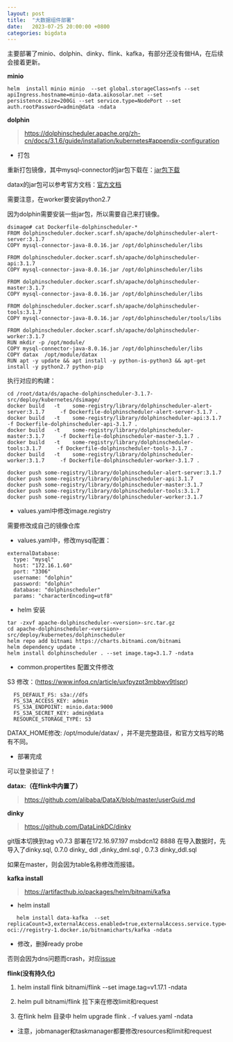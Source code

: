 ```yaml
---
layout: post
title:  "大数据组件部署"
date:   2023-07-25 20:00:00 +0800
categories: bigdata
---
```


主要部署了minio、dolphin、dinky、flink、kafka，有部分还没有做HA，在后续会接着更新。


**minio**

```
helm  install minio minio  --set global.storageClass=nfs --set apiIngress.hostname=minio-data.aikosolar.net --set persistence.size=200Gi --set service.type=NodePort --set auth.rootPassword=admin@data -ndata
```



**dolphin**
> https://dolphinscheduler.apache.org/zh-cn/docs/3.1.6/guide/installation/kubernetes#appendix-configuration

- 打包

重新打包镜像，其中mysql-connector的jar包下载在：[jar包下载](https://repo1.maven.org/maven2/mysql/mysql-connector-java/8.0.16/mysql-connector-java-8.0.16.jar)

datax的jar包可以参考官方文档：[官方文档](https://github.com/alibaba/DataX/blob/master/userGuid.md)

需要注意，在worker要安装python2.7

因为dolphin需要安装一些jar包，所以需要自己来打镜像。
```
dsimage# cat Dockerfile-dolphinscheduler-*
FROM dolphinscheduler.docker.scarf.sh/apache/dolphinscheduler-alert-server:3.1.7
COPY mysql-connector-java-8.0.16.jar /opt/dolphinscheduler/libs

FROM dolphinscheduler.docker.scarf.sh/apache/dolphinscheduler-api:3.1.7
COPY mysql-connector-java-8.0.16.jar /opt/dolphinscheduler/libs

FROM dolphinscheduler.docker.scarf.sh/apache/dolphinscheduler-master:3.1.7
COPY mysql-connector-java-8.0.16.jar /opt/dolphinscheduler/libs

FROM dolphinscheduler.docker.scarf.sh/apache/dolphinscheduler-tools:3.1.7
COPY mysql-connector-java-8.0.16.jar /opt/dolphinscheduler/tools/libs

FROM dolphinscheduler.docker.scarf.sh/apache/dolphinscheduler-worker:3.1.7
RUN mkdir -p /opt/module/
COPY mysql-connector-java-8.0.16.jar /opt/dolphinscheduler/libs
COPY datax  /opt/module/datax
RUN apt -y update && apt install -y python-is-python3 && apt-get install -y python2.7 python-pip
```

执行对应的构建：
```
cd /root/data/ds/apache-dolphinscheduler-3.1.7-src/deploy/kubernetes/dsimage/
docker build   -t    some-registry/library/dolphinscheduler-alert-server:3.1.7     -f Dockerfile-dolphinscheduler-alert-server-3.1.7 .
docker build   -t    some-registry/library/dolphinscheduler-api:3.1.7     -f Dockerfile-dolphinscheduler-api-3.1.7 .
docker build   -t    some-registry/library/dolphinscheduler-master:3.1.7     -f Dockerfile-dolphinscheduler-master-3.1.7 .
docker build   -t    some-registry/library/dolphinscheduler-tools:3.1.7     -f Dockerfile-dolphinscheduler-tools-3.1.7 .
docker build   -t    some-registry/library/dolphinscheduler-worker:3.1.7     -f Dockerfile-dolphinscheduler-worker-3.1.7 .

docker push some-registry/library/dolphinscheduler-alert-server:3.1.7
docker push some-registry/library/dolphinscheduler-api:3.1.7     
docker push some-registry/library/dolphinscheduler-master:3.1.7     
docker push some-registry/library/dolphinscheduler-tools:3.1.7     
docker push some-registry/library/dolphinscheduler-worker:3.1.7     
```

- values.yaml中修改image.registry

需要修改成自己的镜像仓库

- values.yaml中，修改mysql配置：
```
externalDatabase:
  type: "mysql"
  host: "172.16.1.60"
  port: "3306"
  username: "dolphin"
  password: "dolphin"
  database: "dolphinscheduler"
  params: "characterEncoding=utf8"
```

- helm 安装
```
tar -zxvf apache-dolphinscheduler-<version>-src.tar.gz
cd apache-dolphinscheduler-<version>-src/deploy/kubernetes/dolphinscheduler
helm repo add bitnami https://charts.bitnami.com/bitnami
helm dependency update .
helm install dolphinscheduler . --set image.tag=3.1.7 -ndata
```

- common.propertites  配置文件修改

S3 修改：(https://www.infoq.cn/article/uxfpyzpt3mbbwv9tlspr)

```
  FS_DEFAULT_FS: s3a://dfs
  FS_S3A_ACCESS_KEY: admin
  FS_S3A_ENDPOINT: minio.data:9000
  FS_S3A_SECRET_KEY: admin@data
  RESOURCE_STORAGE_TYPE: S3
```

DATAX_HOME修改: /opt/module/datax/ ，并不是完整路径，和官方文档写的略有不同。


- 部署完成

可以登录验证了！


**datax:（在flink中内置了）**
> https://github.com/alibaba/DataX/blob/master/userGuid.md


**dinky**
> https://github.com/DataLinkDC/dinky

git版本切换到tag v0.7.3 部署在172.16.97.197 msbdcn12  8888
在导入数据时，先导入了dinky.sql, 0.7.0 dinky_ ddl ,dinky_dml.sql , 0.7.3 dinky_ddl.sql

如果在master，则会因为table名称修改而报错。


**kafka install**
> https://artifacthub.io/packages/helm/bitnami/kafka

- helm install
```
   helm install data-kafka  --set replicaCount=3,externalAccess.enabled=true,externalAccess.service.type=NodePort,externalAccess.service.nodePorts[0]='30787',externalAccess.service.nodePorts[1]='31317',externalAccess.service.nodePorts[2]='30113',externalAccess.service.port=9094,externalAccess.autoDiscovery.enabled=true,serviceAccount.create=true,rbac.create=true oci://registry-1.docker.io/bitnamicharts/kafka -ndata
```
- 修改，删掉ready probe

否则会因为dns问题而crash，对应[issue](https://github.com/bitnami/charts/issues/17797)



**flink(没有持久化)**

1. helm install flink bitnami/flink --set image.tag=v1.17.1  -ndata

2. helm pull bitnami/flink 拉下来在修改limit和request

3. 在flink helm 目录中 helm upgrade flink . -f values.yaml -ndata

- 注意，jobmanager和taskmanager都要修改resources和limit和request